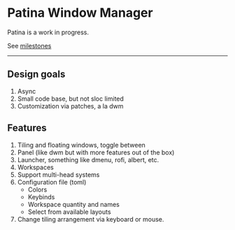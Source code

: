 # Patina Window Manager

Patina is a work in progress.

See [milestones](https://github.com/jechasteen/patina/milestones)

***

## Design goals

1. Async
2. Small code base, but not sloc limited
3. Customization via patches, a la dwm

## Features

1. Tiling and floating windows, toggle between
2. Panel (like dwm but with more features out of the box)
3. Launcher, something like dmenu, rofi, albert, etc.
4. Workspaces
5. Support multi-head systems
6. Configuration file (toml)
    - Colors
    - Keybinds
    - Workspace quantity and names
    - Select from available layouts
7. Change tiling arrangement via keyboard or mouse.
